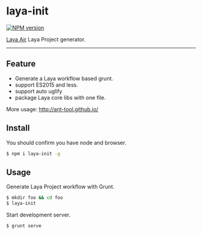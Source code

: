 # laya-init

[![NPM version](https://img.shields.io/npm/v/antd-init.svg?style=flat)](https://npmjs.org/package/antd-init)

[Laya Air](http://www.layabox.com) Laya Project generator.

----

## Feature

- Generate a Laya workflow based grunt.
- support ES2015 and less.
- support auto uglify 
- package Laya core libs with one file.


More usage: http://ant-tool.github.io/

## Install

You should confirm you have node and browser.

```bash
$ npm i laya-init -g
```

## Usage

Generate Laya Project workflow with Grunt.

```bash
$ mkdir foo && cd foo
$ laya-init

```

Start development server.

```bash
$ grunt serve
```


